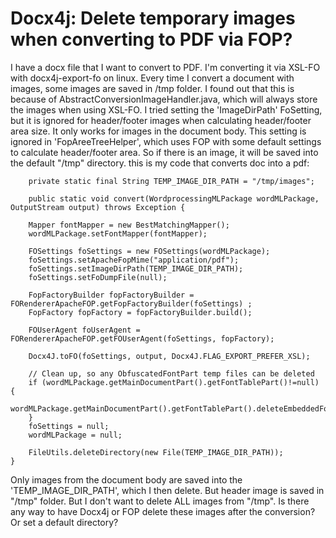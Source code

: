 
# Docx4j: Delete temporary images when converting to PDF via FOP?

I have a docx file that I want to convert to PDF. I'm converting it via XSL-FO with docx4j-export-fo on linux. Every time I convert a document with images, some images are saved in /tmp folder. I found out that this is because of AbstractConversionImageHandler.java, which will always store the images when using XSL-FO.
I tried setting the 'ImageDirPath' FoSetting, but it is ignored for header/footer images when calculating header/footer area size. It only works for images in the document body.
This setting is ignored in 'FopAreeTreeHelper', which uses FOP with some default settings to calculate header/footer area. So if there is an image, it will be saved into the default "/tmp" directory.
this is my code that converts doc into a pdf:

        private static final String TEMP_IMAGE_DIR_PATH = "/tmp/images";

        public static void convert(WordprocessingMLPackage wordMLPackage, OutputStream output) throws Exception {

        Mapper fontMapper = new BestMatchingMapper();
        wordMLPackage.setFontMapper(fontMapper);

        FOSettings foSettings = new FOSettings(wordMLPackage);
        foSettings.setApacheFopMime("application/pdf");
        foSettings.setImageDirPath(TEMP_IMAGE_DIR_PATH);
        foSettings.setFoDumpFile(null);

        FopFactoryBuilder fopFactoryBuilder = FORendererApacheFOP.getFopFactoryBuilder(foSettings) ;
        FopFactory fopFactory = fopFactoryBuilder.build();

        FOUserAgent foUserAgent = FORendererApacheFOP.getFOUserAgent(foSettings, fopFactory);

        Docx4J.toFO(foSettings, output, Docx4J.FLAG_EXPORT_PREFER_XSL);

        // Clean up, so any ObfuscatedFontPart temp files can be deleted
        if (wordMLPackage.getMainDocumentPart().getFontTablePart()!=null) {
            wordMLPackage.getMainDocumentPart().getFontTablePart().deleteEmbeddedFontTempFiles();
        }
        foSettings = null;
        wordMLPackage = null;

        FileUtils.deleteDirectory(new File(TEMP_IMAGE_DIR_PATH));
    }

Only images from the document body are saved into the 'TEMP_IMAGE_DIR_PATH', which I then delete. But header image is saved in "/tmp" folder. But I don't want to delete ALL images from "/tmp".
Is there any way to have Docx4j or FOP delete these images after the conversion?
Or set a default directory?

        
